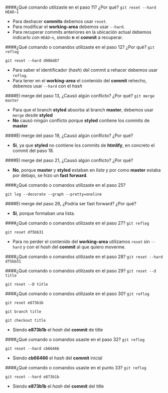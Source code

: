 ####¿Qué comando utilizaste en el paso 11? ¿Por qué?
`git reset --hard HEAD~1`

* Para deshacer **commits** debemos usar `reset`.
* Para modificar el **working-area** debemos usar `--hard`.
* Para recuperar commits anteriores en la ubicación actual debemos indicarlo con `HEAD~n`, siendo **n** el **commit** a recuperar.

####¿Qué comando o comandos utilizaste en el paso 12? ¿Por qué?
`git reflog`

`git reset --hard d986d87`

* Para saber el identificador (*hash*) del commit a rehacer debemos usar `reflog`.
* Para tener en el **working-area** el contenido del **commit** rehecho, debemos usar `--hard` con el *hash*

####El merge del paso 13, ¿Causó algún conflicto? ¿Por qué?
`git merge master`

* Para que el branch **styled** absorba al branch **master**, debemos usar `merge` desde **styled**
* **No** causó ningún conflicto porque **styled** contiene los commits de **master**

####El merge del paso 19, ¿Causó algún conflicto? ¿Por qué?

* **Si**, ya que **styled** no contiene los commits de **htmlify**, en concreto el commit del paso 18.

####El merge del paso 21, ¿Causó algún conflicto? ¿Por qué?

* **No**, porque **master** y **styled** estaban en *lista* y por como **master** estaba por debajo, se hizo un **fast forward**.

####¿Qué comando o comandos utilizaste en el paso 25?

`git log --decorate --graph --pretty=oneline`

####El merge del paso 26, ¿Podría ser fast forward? ¿Por qué?

* **Si**, porque formaban una lista.

####¿Qué comando o comandos utilizaste en el paso 27?
`git reflog`

`git reset df5bb31`

* Para no perder el contenido del **working-area** utilizamos `reset` sin `--hard` y con el *hash* del **commit** al que quiero moverme.

####¿Qué comando o comandos utilizaste en el paso 28?
`git reset --hard df5bb31`

####¿Qué comando o comandos utilizaste en el paso 29?
`git reset --d title`

`git reset --D title`

####¿Qué comando o comandos utilizaste en el paso 30?
`git reflog`

`git reset e873b1b`

`git branch title`

`git checkout title`

* Siendo **e873b1b** el *hash* del **commit** de title

####¿Qué comando o comandos usaste en el paso 32?
`git reflog`

`git reset --hard cb66466`

* Siendo **cb66466** el *hash* del **commit** inicial

####¿Qué comando o comandos usaste en el punto 33?
`git reflog`

`git reset --hard e873b1b`

* Siendo **e873b1b** el *hash* del **commit** del title
